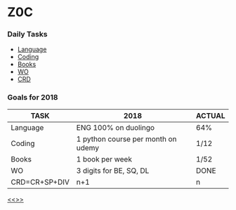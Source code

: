 
Z0C
======

### Daily Tasks

* [Language](https://github.com/ttltrk/ELSE/blob/master/LAN/ENG/LAN.MD)
* [Coding](https://github.com/ttltrk/PRG/blob/master/CODING.MD)
* [Books](https://github.com/ttltrk/BKS/blob/master/README.MD) 
* [WO](https://github.com/ttltrk/ELSE/blob/master/PWR/PWR.MD) 
* [CRD](https://github.com/ttltrk/ELSE/blob/master/CRD/DIV/CRD.MD)

### Goals for 2018

|TASK|2018|ACTUAL|
|---|----|----|
|Language|ENG 100% on duolingo|64%|
|Coding |1 python course per month on udemy|1/12|
|Books|1 book per week|1/52|
|WO|3 digits for BE, SQ, DL|DONE|
|CRD=CR+SP+DIV|n+1|n|

[<<>>](http://ttltrk.net/)
